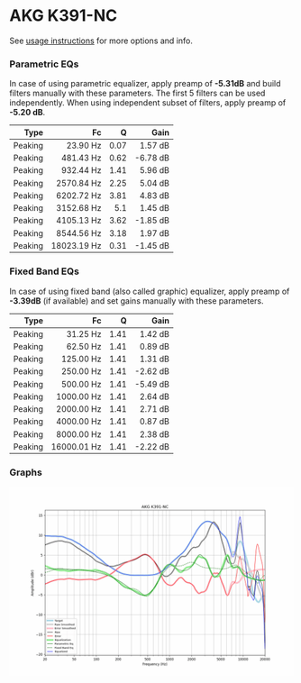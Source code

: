 # AKG K391-NC
See [usage instructions](https://github.com/jaakkopasanen/AutoEq#usage) for more options and info.

### Parametric EQs
In case of using parametric equalizer, apply preamp of **-5.31dB** and build filters manually
with these parameters. The first 5 filters can be used independently.
When using independent subset of filters, apply preamp of **-5.20 dB**.

| Type    | Fc          |    Q | Gain     |
|--------:|------------:|-----:|---------:|
| Peaking | 23.90 Hz    | 0.07 | 1.57 dB  |
| Peaking | 481.43 Hz   | 0.62 | -6.78 dB |
| Peaking | 932.44 Hz   | 1.41 | 5.96 dB  |
| Peaking | 2570.84 Hz  | 2.25 | 5.04 dB  |
| Peaking | 6202.72 Hz  | 3.81 | 4.83 dB  |
| Peaking | 3152.68 Hz  | 5.1  | 1.45 dB  |
| Peaking | 4105.13 Hz  | 3.62 | -1.85 dB |
| Peaking | 8544.56 Hz  | 3.18 | 1.97 dB  |
| Peaking | 18023.19 Hz | 0.31 | -1.45 dB |

### Fixed Band EQs
In case of using fixed band (also called graphic) equalizer, apply preamp of **-3.39dB**
(if available) and set gains manually with these parameters.

| Type    | Fc          |    Q | Gain     |
|--------:|------------:|-----:|---------:|
| Peaking | 31.25 Hz    | 1.41 | 1.42 dB  |
| Peaking | 62.50 Hz    | 1.41 | 0.89 dB  |
| Peaking | 125.00 Hz   | 1.41 | 1.31 dB  |
| Peaking | 250.00 Hz   | 1.41 | -2.62 dB |
| Peaking | 500.00 Hz   | 1.41 | -5.49 dB |
| Peaking | 1000.00 Hz  | 1.41 | 2.64 dB  |
| Peaking | 2000.00 Hz  | 1.41 | 2.71 dB  |
| Peaking | 4000.00 Hz  | 1.41 | 0.87 dB  |
| Peaking | 8000.00 Hz  | 1.41 | 2.38 dB  |
| Peaking | 16000.01 Hz | 1.41 | -2.22 dB |

### Graphs
![](./AKG%20K391-NC.png)